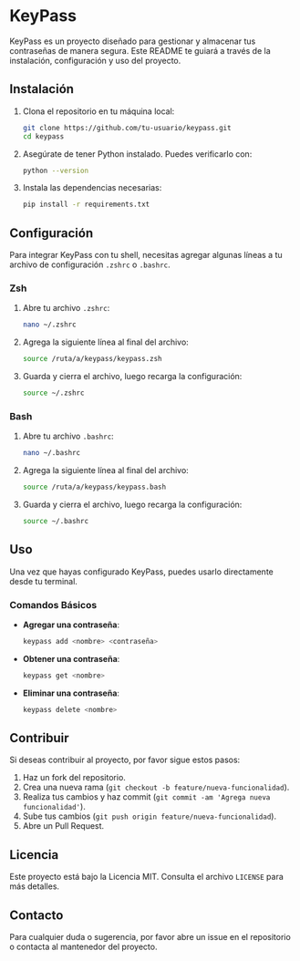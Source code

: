 # KeyPass

KeyPass es un proyecto diseñado para gestionar y almacenar tus contraseñas de manera segura. Este README te guiará a través de la instalación, configuración y uso del proyecto.

## Instalación

1. Clona el repositorio en tu máquina local:
    ```sh
    git clone https://github.com/tu-usuario/keypass.git
    cd keypass
    ```

2. Asegúrate de tener Python instalado. Puedes verificarlo con:
    ```sh
    python --version
    ```

3. Instala las dependencias necesarias:
    ```sh
    pip install -r requirements.txt
    ```

## Configuración

Para integrar KeyPass con tu shell, necesitas agregar algunas líneas a tu archivo de configuración `.zshrc` o `.bashrc`.

### Zsh

1. Abre tu archivo `.zshrc`:
    ```sh
    nano ~/.zshrc
    ```

2. Agrega la siguiente línea al final del archivo:
    ```sh
    source /ruta/a/keypass/keypass.zsh
    ```

3. Guarda y cierra el archivo, luego recarga la configuración:
    ```sh
    source ~/.zshrc
    ```

### Bash

1. Abre tu archivo `.bashrc`:
    ```sh
    nano ~/.bashrc
    ```

2. Agrega la siguiente línea al final del archivo:
    ```sh
    source /ruta/a/keypass/keypass.bash
    ```

3. Guarda y cierra el archivo, luego recarga la configuración:
    ```sh
    source ~/.bashrc
    ```

## Uso

Una vez que hayas configurado KeyPass, puedes usarlo directamente desde tu terminal.

### Comandos Básicos

- **Agregar una contraseña**:
    ```sh
    keypass add <nombre> <contraseña>
    ```

- **Obtener una contraseña**:
    ```sh
    keypass get <nombre>
    ```

- **Eliminar una contraseña**:
    ```sh
    keypass delete <nombre>
    ```

## Contribuir

Si deseas contribuir al proyecto, por favor sigue estos pasos:

1. Haz un fork del repositorio.
2. Crea una nueva rama (`git checkout -b feature/nueva-funcionalidad`).
3. Realiza tus cambios y haz commit (`git commit -am 'Agrega nueva funcionalidad'`).
4. Sube tus cambios (`git push origin feature/nueva-funcionalidad`).
5. Abre un Pull Request.

## Licencia

Este proyecto está bajo la Licencia MIT. Consulta el archivo `LICENSE` para más detalles.

## Contacto

Para cualquier duda o sugerencia, por favor abre un issue en el repositorio o contacta al mantenedor del proyecto.
